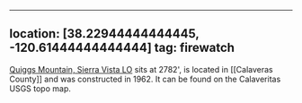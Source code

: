 
---
location: [38.22944444444445, -120.61444444444444]
tag: firewatch
---

[Quiggs Mountain, Sierra Vista LO](http://www.peakbagging.com/CALookoutPhotos/SierraVista.html) sits at 2782', is located in [[Calaveras County]] and was constructed in 1962. It can be found on the Calaveritas USGS topo map.
